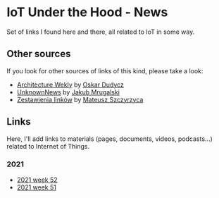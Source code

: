 # IoT Under the Hood - News
Set of links I found here and there, all related to IoT in some way.

## Other sources

If you look for other sources of links of this kind, please take a look:

- [Architecture Wekly](https://github.com/oskardudycz/ArchitectureWeekly) by [Oskar Dudycz](https://github.com/oskardudycz)
- [UnknownNews](https://mrugalski.pl/unknownews.html) by [Jakub Mrugalski](https://mrugalski.pl/)
- [Zestawienia linków](https://devopsiarz.pl/zestawienia/) by [Mateusz Szczyrzyca](https://github.com/mateusz-szczyrzyca)

## Links

Here, I'll add links to materials (pages, documents, videos, podcasts...) related to Internet of Things.

### 2021

- [2021 week 52](./2021/2021W52.md)
- [2021 week 51](./2021/2021W51.md)

